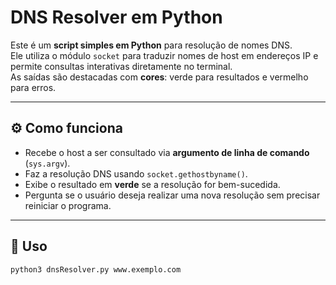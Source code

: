 # DNS Resolver em Python

Este é um **script simples em Python** para resolução de nomes DNS.  
Ele utiliza o módulo `socket` para traduzir nomes de host em endereços IP e permite consultas interativas diretamente no terminal.  
As saídas são destacadas com **cores**: verde para resultados e vermelho para erros.

---

## ⚙️ Como funciona
- Recebe o host a ser consultado via **argumento de linha de comando** (`sys.argv`).
- Faz a resolução DNS usando `socket.gethostbyname()`.
- Exibe o resultado em **verde** se a resolução for bem-sucedida.
- Pergunta se o usuário deseja realizar uma nova resolução sem precisar reiniciar o programa.
---

## 🚀 Uso

```bash
python3 dnsResolver.py www.exemplo.com
